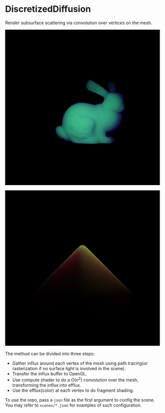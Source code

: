 # DiscretizedDiffusion

Render subsurface scattering via convolution over vertices on the mesh.

![teaser-dipole](https://github.com/LeonKang130/DiscretizedDiffusion/blob/main/result-teaser-dipole.png)

![teaser-normalized](https://github.com/LeonKang130/DiscretizedDiffusion/blob/main/result-teaser-normalized.png)

The method can be divided into three steps:

- Gather influx around each vertex of the mesh using path tracing(or rasterization if no surface light is involved in the scene).
- Transfer the influx buffer to OpenGL.
- Use compute shader to do a $O(n^2)$ convolution over the mesh, transforming the influx into efflux.
- Use the efflux(color) at each vertex to do fragment shading.

To use the repo, pass a `json` file as the first argument to config the scene. You may refer to `scenes/*.json` for examples of such configuration.
